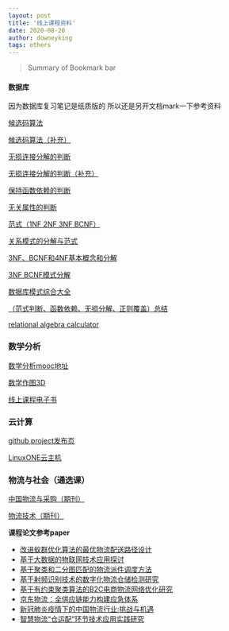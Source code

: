 ```yaml
---
layout: post
title: '线上课程资料'
date: 2020-08-20
author: downeyking
tags: others
---
```


> Summary of Bookmark bar



#### 数据库

因为数据库复习笔记是纸质版的 所以还是另开文档mark一下参考资料

[候选码算法](https://blog.csdn.net/Game_Zmh/article/details/88059438?utm_medium=distribute.pc_relevant.none-task-blog-BlogCommendFromBaidu-5.nonecase&depth_1-utm_source=distribute.pc_relevant.none-task-blog-BlogCommendFromBaidu-5.nonecase)

[候选码算法（补充）](https://www.jianshu.com/p/e3eb1dcac59d)

[无损连接分解的判断](https://blog.csdn.net/Wonz5130/article/details/80502746)

[无损连接分解的判断（补充）](https://wenku.baidu.com/view/b0f18770fab069dc5122012c.html)

[保持函数依赖的判断](https://blog.csdn.net/Summer41074/article/details/5634699?utm_medium=distribute.pc_relevant.none-task-blog-BlogCommendFromMachineLearnPai2-6.channel_param&depth_1-utm_source=distribute.pc_relevant.none-task-blog-BlogCommendFromMachineLearnPai2-6.channel_param)

[无关属性的判断](http://blog.sina.com.cn/s/blog_a2235c390101d4qo.html)

[范式（1NF 2NF 3NF BCNF）](https://www.cnblogs.com/haore147/p/3902968.html)

[关系模式的分解与范式](https://blog.csdn.net/xingchenhy/article/details/71424906)

[3NF、BCNF和4NF基本概念和分解](https://blog.csdn.net/yuyang_z/article/details/79115991)

[3NF BCNF模式分解](https://blog.csdn.net/Wonz5130/article/details/80466282)

[数据库模式综合大全](https://blog.csdn.net/YzarrK/article/details/88579209)

[（范式判断、函数依赖、无损分解、正则覆盖）总结](https://blog.csdn.net/sinat_27169251/article/details/51725980)

[relational algebra calculator](https://dbis-uibk.github.io/relax/calc.htm#)



### 数学分析

[数学分析mooc地址](http://i.chaoxing.com/base?fid=14743&wfworg=false&tid=0)

[数学作图3D](https://www.geogebra.org/3d)

[线上课程电子书](http://jw.scut.edu.cn/zhinan/cms/category/index.do?id=ff8080816ff6cb450170335a008e0030)



### 云计算

[github project发布页](https://github.com/dongcc/scut)

[LinuxONE云主机](https://www.ibm.com/account/reg/us-en/login?formid=urx-30875&d=https%3A%2F%2Fdeveloper.ibm.com%2Fcomponents%2Fibm-linuxone%2Fgettingstarted%2F&lang=en_US&target=https%3A%2F%2Fdeveloper.ibm.com%2Fdwwi%2Fjsp%2Fp%2Fpostregister.jsp%3Fd%3Dhttps%3A%2F%2Fdeveloper.ibm.com%2Fcomponents%2Fibm-linuxone%2Fgettingstarted%2F%26lang%3Den_US)



### 物流与社会（通选课）

[中国物流与采购（期刊）](http://navi.cnki.net/knavi/JournalDetail?pcode=CJFD&pykm=ZWZJ&Year=&Issue=&Entry=&uid=WEEvREcwSlJHSldRa1Fhb09pSnNwRnNFQ0ZINkUydHoyUEJzcmNNdmtOOD0=$9A4hF_YAuvQ5obgVAqNKPCYcEjKensW4ggI8Fm4gTkoUKaID8j8gFw!!)

[物流技术（期刊）](http://navi.cnki.net/knavi/JournalDetail?pcode=CJFD&pykm=WLJS)

**课程论文参考paper**

- [改进蚁群优化算法的最优物流配送路径设计](https://kns.cnki.net/KCMS/detail/detail.aspx?dbcode=CJFQ&dbname=CJFDLAST2020&filename=XDDJ202009026&v=MzI2ODBGckNVUjdxZmIrUnZGeW5sVTczQlBTblBaTEc0SE5ITXBvOUhZb1I4ZVgxTHV4WVM3RGgxVDNxVHJXTTE=)
- [基于大数据的物联网技术应用探讨](https://kns.cnki.net/KCMS/detail/detail.aspx?dbcode=CJFQ&dbname=CJFDLAST2020&filename=WXXJ202008061&v=MjczMjBlWDFMdXhZUzdEaDFUM3FUcldNMUZyQ1VSN3FmYitSdkZ5bmxVYnpLTWpYVFpMRzRITkhNcDQ5RFpZUjg=)
- [基于聚类和二分图匹配的物流派件调度方法](https://kns.cnki.net/kns/detail/detail.aspx?QueryID=23&CurRec=1&recid=&FileName=JSLG202003005&DbName=CJFDLAST2020&DbCode=CJFQ&yx=A&pr=&URLID=32.1668.n.20200429.1429.010&bsm=QK0201;)
- [基于射频识别技术的数字化物流仓储检测研究](https://kns.cnki.net/kns/detail/detail.aspx?QueryID=26&CurRec=1&recid=&FileName=ZDYY202004026&DbName=CJFDLAST2020&DbCode=CJFQ&yx=&pr=&URLID=&bsm=QK0203;)
- [基于有约束聚类算法的B2C电商物流网络优化研究](https://kns.cnki.net/KCMS/detail/detail.aspx?dbcode=CMFD&dbname=CMFD201601&filename=1015807661.nh&v=MDA4MjhiK1J2RnlubFZMN0lWRjI2Rzd1NEdkZktycEViUElSOGVYMUx1eFlTN0RoMVQzcVRyV00xRnJDVVI3cWY=)
- [京东物流：全供应链能力构建应急体系](https://kns.cnki.net/KCMS/detail/detail.aspx?dbcode=CJFQ&dbname=CJFDLAST2020&filename=ZWZJ202008003&v=MTA3NzBoMVQzcVRyV00xRnJDVVI3cWZiK1J2RnlubFZMekxQenJSWkxHNEhOSE1wNDlGWjRSOGVYMUx1eFlTN0Q=)
- [新冠肺炎疫情下的中国物流行业:挑战与机遇](https://kns.cnki.net/kns/detail/detail.aspx?QueryID=35&CurRec=1&recid=&FileName=LTKJ202005034&DbName=CJFDLAST2020&DbCode=CJFQ&yx=&pr=&URLID=&bsm=QK0503;QS0503;QK0203;QS0103;)
- [智慧物流“仓运配”环节技术应用实践研究](https://kns.cnki.net/KCMS/detail/detail.aspx?dbcode=CJFQ&dbname=CJFDLAST2019&filename=SDDD201901023&v=MjM3NDkrUnZGeW5sVXIzS05pblBhckc0SDlqTXJvOUhaNFI4ZVgxTHV4WVM3RGgxVDNxVHJXTTFGckNVUjdxZmI=)




